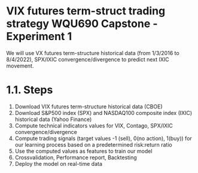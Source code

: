 # VIX futures term-struct trading strategy WQU690 Capstone - Experiment 1

We will use VX futures term-structure historical data (from 1/3/2016 to 8/4/2022), SPX/IXIC convergence/divergence to predict next IXIC movement.

# 1.1. Steps
1.   Download VIX futures term-structure historical data (CBOE)
2.   Download S&P500 index (SPX) and NASDAQ100 composite index (IXIC) historical data (Yahoo Finance)
3.   Compute technical indicators values for VIX, Contago, SPX/IXIC convergence/divergence
4.   Compute trading signals (target values -1 (sell), 0(no action), 1(buy)) for our learning process based on a predetermined risk:return ratio
5.   Use the computed values as features to train our model
6.   Crossvalidation, Performance report, Backtesting
7.   Deploy the model on real-time data